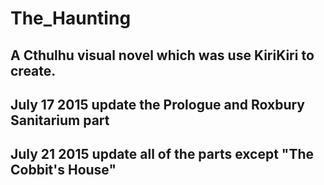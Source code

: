 # The_Haunting
A Cthulhu visual novel which was use KiriKiri to create.
--------------------------------------------------
July 17 2015
update the Prologue and Roxbury Sanitarium part
--------------------------------------------------
July 21 2015
update all of the parts except "The Cobbit's House"
--------------------------------------------------
